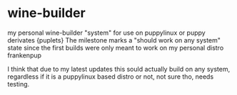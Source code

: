# wine-builder
my personal wine-builder "system" for use on puppylinux or puppy derivates {puplets}
The milestone marks a "should work on any system" state since the first builds were only meant to work on my personal distro frankenpup

I think that due to my latest updates this sould actually build on any system, regardless if it is a puppylinux based distro or not, not sure tho, needs testing.
